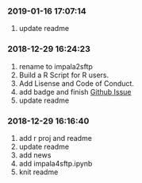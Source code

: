 ### 2019-01-16 17:07:14

1. update readme

### 2018-12-29 16:24:23

1. rename to impala2sftp
1. Build a R Script for R users.
1. Add Lisense and Code of Conduct.
1. add badge and finish [Github Issue](https://github.com/JiaxiangBU/impala2sftp/issues/1)
1. update readme

### 2018-12-29 16:16:40

1. add r proj and readme
1. update readme
1. add news
1. add impala4sftp.ipynb
1. knit readme